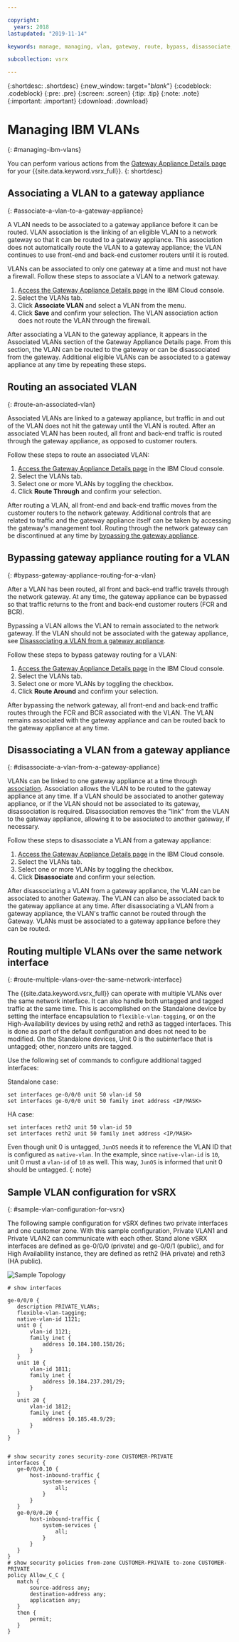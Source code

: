 ```yaml
---

copyright:
  years: 2018
lastupdated: "2019-11-14"

keywords: manage, managing, vlan, gateway, route, bypass, disassociate, associate, configuration, disassociating, associating, standalone, ha

subcollection: vsrx

---
```


{:shortdesc: .shortdesc}
{:new_window: target="_blank_"}
{:codeblock: .codeblock}
{:pre: .pre}
{:screen: .screen}
{:tip: .tip}
{:note: .note}
{:important: .important}
{:download: .download}

# Managing IBM VLANs
{: #managing-ibm-vlans}

You can perform various actions from the [Gateway Appliance Details page](/docs/vsrx?topic=gateway-appliance-viewing-gateway-appliance-details) for your {{site.data.keyword.vsrx_full}}.
{: shortdesc}

## Associating a VLAN to a gateway appliance
{: #associate-a-vlan-to-a-gateway-appliance}

A VLAN needs to be associated to a gateway appliance before it can be routed. VLAN association is the linking of an eligible VLAN to a network gateway so that it can be routed to a gateway appliance. This association does not automatically route the VLAN to a gateway appliance; the VLAN continues to use front-end and back-end customer routers until it is routed.

VLANs can be associated to only one gateway at a time and must not have a firewall. Follow these steps to associate a VLAN to a network gateway.

1. [Access the Gateway Appliance Details page](/docs/vsrx?topic=vsrx-viewing-your-gateway-appliance-details) in the IBM Cloud console.
2. Select the VLANs tab.
3. Click **Associate VLAN** and select a VLAN from the menu.
4. Click **Save** and confirm your selection. The VLAN association action does not route the VLAN through the firewall.

After associating a VLAN to the gateway appliance, it appears in the Associated VLANs section of the Gateway Appliance Details page. From this section, the VLAN can be routed to the gateway or can be disassociated from the gateway. Additional eligible VLANs can be associated to a gateway appliance at any time by repeating these steps.

## Routing an associated VLAN
{: #route-an-associated-vlan}

Associated VLANs are linked to a gateway appliance, but traffic in and out of the VLAN does not hit the gateway until the VLAN is routed. After an associated VLAN has been routed, all front and back-end traffic is routed through the gateway appliance, as opposed to customer routers.

Follow these steps to route an associated VLAN:

1. [Access the Gateway Appliance Details page](/docs/vsrx?topic=vsrx-viewing-your-gateway-appliance-details) in the IBM Cloud console.
2. Select the VLANs tab.
3. Select one or more VLANs by toggling the checkbox.
4. Click **Route Through** and confirm your selection.

After routing a VLAN, all front-end and back-end traffic moves from the customer routers to the network gateway. Additional controls that are related to traffic and the gateway appliance itself can be taken by accessing the gateway's management tool. Routing through the network gateway can be discontinued at any time by [bypassing the gateway appliance](#bypass-gateway-appliance-routing-for-a-vlan).

## Bypassing gateway appliance routing for a VLAN
{: #bypass-gateway-appliance-routing-for-a-vlan}

After a VLAN has been routed, all front and back-end traffic travels through the network gateway. At any time, the gateway appliance can be bypassed so that traffic returns to the front and back-end customer routers (FCR and BCR).

Bypassing a VLAN allows the VLAN to remain associated to the network gateway. If the VLAN should not be associated with the gateway appliance, see [Disassociating a VLAN from a gateway appliance](#disassociate-a-vlan-from-a-gateway-appliance).

Follow these steps to bypass gateway routing for a VLAN:

1. [Access the Gateway Appliance Details page](/docs/vsrx?topic=vsrx-viewing-your-gateway-appliance-details) in the IBM Cloud console.
2. Select the VLANs tab.
3. Select one or more VLANs by toggling the checkbox.
4. Click **Route Around** and confirm your selection.

After bypassing the network gateway, all front-end and back-end traffic routes through the FCR and BCR associated with the VLAN. The VLAN remains associated with the gateway appliance and can be routed back to the gateway appliance at any time.

## Disassociating a VLAN from a gateway appliance
{: #disassociate-a-vlan-from-a-gateway-appliance}

VLANs can be linked to one gateway appliance at a time through [association](#associate-a-vlan-to-a-gateway-appliance). Association allows the VLAN to be routed to the gateway appliance at any time. If a VLAN should be associated to another gateway appliance, or if the VLAN should not be associated to its gateway, disassociation is required. Disassociation removes the "link" from the VLAN to the gateway appliance, allowing it to be associated to another gateway, if necessary.

Follow these steps to disassociate a VLAN from a gateway appliance:

1. [Access the Gateway Appliance Details page](/docs/vsrx?topic=vsrx-viewing-your-gateway-appliance-details) in the IBM Cloud console.
2. Select the VLANs tab.
3. Select one or more VLANs by toggling the checkbox.
4. Click **Disassociate** and confirm your selection.

After disassociating a VLAN from a gateway appliance, the VLAN can be associated to another Gateway. The VLAN can also be associated back to the gateway appliance at any time. After disassociating a VLAN from a gateway appliance, the VLAN's traffic cannot be routed through the Gateway. VLANs must be associated to a gateway appliance before they can be routed.

## Routing multiple VLANs over the same network interface
{: #route-multiple-vlans-over-the-same-network-interface}

The {{site.data.keyword.vsrx_full}} can operate with multiple VLANs over the same network interface. It can also handle both untagged and tagged traffic at the same time. This is accomplished on the Standalone device by setting the interface encapsulation to `flexible-vlan-tagging`, or on the High-Availability devices by using reth2 and reth3 as tagged interfaces. This is done as part of the default configuration and does not need to be modified.  On the Standalone devices, Unit 0 is the subinterface that is untagged; other, nonzero units are tagged.

Use the following set of commands to configure additional tagged interfaces:

Standalone case:
```
set interfaces ge-0/0/0 unit 50 vlan-id 50
set interfaces ge-0/0/0 unit 50 family inet address <IP/MASK>
```

HA case:
```
set interfaces reth2 unit 50 vlan-id 50
set interfaces reth2 unit 50 family inet address <IP/MASK>
```

Even though unit 0 is untagged, `JunOS` needs it to reference the VLAN ID that is configured as `native-vlan`. In the example, since `native-vlan-id` is `10`, unit 0 must a `vlan-id` of `10` as well. This way, `JunOS` is informed that unit 0 should be untagged.
{: note}

## Sample VLAN configuration for vSRX
{: #sample-vlan-configuration-for-vsrx}

The following sample configuration for vSRX defines two private interfaces and one customer zone.
With this sample configuration, Private VLAN1 and Private VLAN2 can communicate with each other. Stand alone vSRX interfaces are defined as ge-0/0/0 (private) and ge-0/0/1 (public), and for High Availability instance, they are defined as reth2 (HA private) and reth3 (HA public).

![Sample Topology](images/Sample-Topology-VLAN-to-VLAN.png "Sample Topology")

```
# show interfaces

ge-0/0/0 {
   description PRIVATE_VLANs;
   flexible-vlan-tagging;
   native-vlan-id 1121;
   unit 0 {
       vlan-id 1121;
       family inet {
           address 10.184.108.158/26;
       }
   }
   unit 10 {
       vlan-id 1811;
       family inet {
           address 10.184.237.201/29;
       }
   }
   unit 20 {
       vlan-id 1812;
       family inet {
           address 10.185.48.9/29;
       }
   }
}


# show security zones security-zone CUSTOMER-PRIVATE
interfaces {
   ge-0/0/0.10 {
       host-inbound-traffic {
           system-services {
               all;
           }
       }
   }
   ge-0/0/0.20 {
       host-inbound-traffic {
           system-services {
               all;
           }
       }
   }
}
# show security policies from-zone CUSTOMER-PRIVATE to-zone CUSTOMER-PRIVATE
policy Allow_C_C {
   match {
       source-address any;
       destination-address any;
       application any;
   }
   then {
       permit;
   }
}
```
